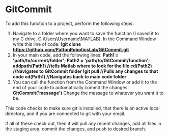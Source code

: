 # GitCommit

To add this function to a project, perform the following steps:
1. Navigate to a folder where you want to save the function (I saved it to my C drive. C:\Users\Username\MATLAB). In the Command Window write this line of code:
    **!git clone https://github.com/PattonRoboticsLab/GitCommit.git**
2. In your main code, add the following lines:
    **Path1 = 'path/to/current/folder';
		Path2 = 'path/to/GitCommit/function';
		addpath(Path1) //tells Matlab where to look for the file
		cd(Path2)      //Navigates to GitCommit folder
		!git pull		//Pulls any changes to that code
		cd(Path1)		//Navigates back to main code folder**
4. You can call the function from the Command Window or add it to the end of your code to automatically commit the changes:
    **GitCommit('message')**
   Change the message to whatever you want it to be.

This code checks to make sure git is installed, that there is an active local directory, and if you are connected to git with your email.

If all of these check out, then it will pull any recent changes, add all files in the staging area, commit the changes, and push to desired branch. 
